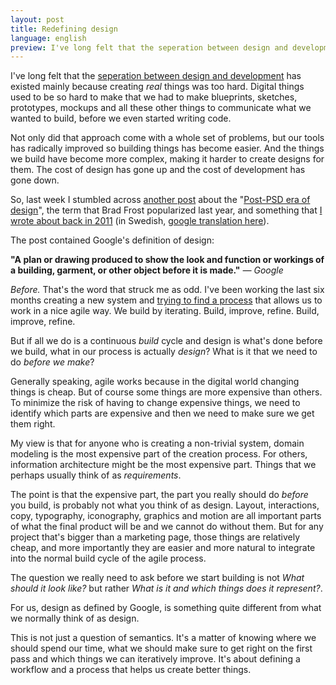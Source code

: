 ```yaml
---
layout: post
title: Redefining design
language: english
preview: I've long felt that the seperation between design and development has existed mainly because creating *real* things was too hard.
---
```


I've long felt that the [seperation between design and development](/who-is-a-designer/) has existed mainly because creating *real* things was too hard. Digital things used to be so hard to make that we had to make blueprints, sketches, prototypes, mockups and all these other things to communicate what we wanted to build, before we even started writing code.

Not only did that approach come with a whole set of problems, but our tools has radically improved so building things has become easier. And the things we build have become more complex, making it harder to create designs for them. The cost of design has gone up and the cost of development has gone down.

So, last week I stumbled across [another post](https://medium.com/@trevorconnolly/the-post-psd-era-doesnt-want-to-kill-designers-4281d505fd9a) about the "[Post-PSD era of design](http://bradfrostweb.com/blog/post/the-post-psd-era/)", the term that Brad Frost popularized last year, and something that [I wrote about back in 2011](http://eldh.co/slutet-p-photoshop-eran/) (in Swedish, [google translation here](http://www.google.com/translate?hl=en&ie=UTF8&sl=auto&tl=en&u=http%3A%2F%2Feldh.co%2Fslutet-p-photoshop-eran%2F)).

The post contained Google's definition of design:

**"A plan or drawing produced to show the look and function or workings of a building, garment, or other object before it is made."** *— Google*

*Before.* That's the word that struck me as odd. I've been working the last six months creating a new system and [trying to find a process](http://eldh.co/finding-a-process) that allows us to work in a nice agile way. We build by iterating. Build, improve, refine. Build, improve, refine.

But if all we do is a continuous *build* cycle and design is what's done before we build, what in our process is actually *design*? What is it that we need to do *before we make*?

Generally speaking, agile works because in the digital world changing things is cheap. But of course some things are more expensive than others. To minimize the risk of having to change expensive things, we need to identify which parts are expensive and then we need to make sure we get them right.

My view is that for anyone who is creating a non-trivial system, domain modeling is the most expensive part of the creation process. For others, information architecture might be the most expensive part. Things that we perhaps usually think of as *requirements*.

The point is that the expensive part, the part you really should do *before* you build, is probably not what you think of as design. Layout, interactions, copy, typography, iconography, graphics and motion are all important parts of what the final product will be and we cannot do without them. But for any project that's bigger than a marketing page, those things are relatively cheap, and more importantly they are easier and more natural to integrate into the normal build cycle of the agile process.

The question we really need to ask before we start building is not *What should it look like?* but rather *What is it and which things does it represent?*.

For us, design as defined by Google, is something quite different from what we normally think of as design.

This is not just a question of semantics. It's a matter of knowing where we should spend our time, what we should make sure to get right on the first pass and which things we can iteratively improve. It's about defining a workflow and a process that helps us create better things.

